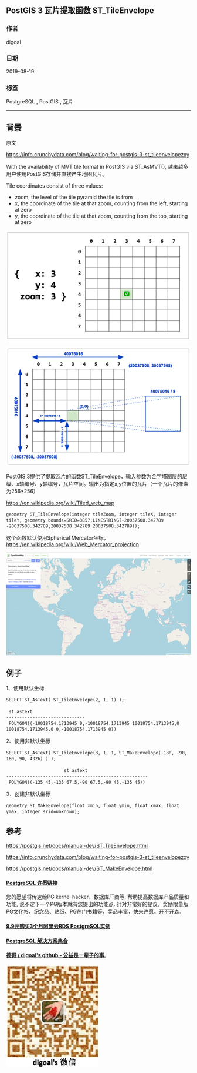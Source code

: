 ## PostGIS 3 瓦片提取函数 ST_TileEnvelope   
                                
### 作者                                
digoal                                
                                
### 日期                                
2019-08-19                               
                                
### 标签                                
PostgreSQL , PostGIS , 瓦片    
                                
----                                
                                
## 背景    
原文  
  
https://info.crunchydata.com/blog/waiting-for-postgis-3-st_tileenvelopezxy  
  
With the availability of MVT tile format in PostGIS via ST_AsMVT(), 越来越多用户使用PostGIS存储并直接产生地图瓦片。  
  
Tile coordinates consist of three values:  
  
- zoom, the level of the tile pyramid the tile is from  
- x, the coordinate of the tile at that zoom, counting from the left, starting at zero  
- y, the coordinate of the tile at that zoom, counting from the top, starting at zero  
  
![pic](20190819_02_pic_001.png)  
  
  
![pic](20190819_02_pic_002.png)  
  
PostGIS 3提供了提取瓦片的函数ST_TileEnvelope，输入参数为金字塔图层的层级、x轴编号、y轴编号，瓦片空间。输出为指定x,y位置的瓦片（一个瓦片的像素为256\*256）  
  
https://en.wikipedia.org/wiki/Tiled_web_map  
  
```  
geometry ST_TileEnvelope(integer tileZoom, integer tileX, integer tileY, geometry bounds=SRID=3857;LINESTRING(-20037508.342789 -20037508.342789,20037508.342789 20037508.342789));  
```  
  
这个函数默认使用Spherical Mercator坐标，https://en.wikipedia.org/wiki/Web_Mercator_projection  
  
![pic](20190819_02_pic_003.png)  
  
## 例子  
1、使用默认坐标  
  
```  
SELECT ST_AsText( ST_TileEnvelope(2, 1, 1) );  
  
 st_astext  
------------------------------  
 POLYGON((-10018754.1713945 0,-10018754.1713945 10018754.1713945,0 10018754.1713945,0 0,-10018754.1713945 0))  
```  
  
2、使用非默认坐标  
  
```
SELECT ST_AsText( ST_TileEnvelope(3, 1, 1, ST_MakeEnvelope(-180, -90, 180, 90, 4326) ) );  
  
                      st_astext                         
------------------------------------------------------  
 POLYGON((-135 45,-135 67.5,-90 67.5,-90 45,-135 45))  
```  
  
3、创建非默认坐标  
  
```  
geometry ST_MakeEnvelope(float xmin, float ymin, float xmax, float ymax, integer srid=unknown);  
```  
  
    
## 参考  
https://postgis.net/docs/manual-dev/ST_TileEnvelope.html  
  
https://info.crunchydata.com/blog/waiting-for-postgis-3-st_tileenvelopezxy  
  
https://postgis.net/docs/manual-dev/ST_MakeEnvelope.html  
  
  
  
  
  
  
  
  
  
  
  
  
  
  
  
  
  
  
  
  
  
  
  
  
  
  
  
  
  
  
  
  
  
  
  
  
  
  
  
  
  
  
  
  
  
  
  
  
  
  
  
  
  
  
  
  
  
  
  
  
  
  
  
  
  
  
  
  
  
  
#### [PostgreSQL 许愿链接](https://github.com/digoal/blog/issues/76 "269ac3d1c492e938c0191101c7238216")
您的愿望将传达给PG kernel hacker、数据库厂商等, 帮助提高数据库产品质量和功能, 说不定下一个PG版本就有您提出的功能点. 针对非常好的提议，奖励限量版PG文化衫、纪念品、贴纸、PG热门书籍等，奖品丰富，快来许愿。[开不开森](https://github.com/digoal/blog/issues/76 "269ac3d1c492e938c0191101c7238216").  
  
  
#### [9.9元购买3个月阿里云RDS PostgreSQL实例](https://www.aliyun.com/database/postgresqlactivity "57258f76c37864c6e6d23383d05714ea")
  
  
#### [PostgreSQL 解决方案集合](https://yq.aliyun.com/topic/118 "40cff096e9ed7122c512b35d8561d9c8")
  
  
#### [德哥 / digoal's github - 公益是一辈子的事.](https://github.com/digoal/blog/blob/master/README.md "22709685feb7cab07d30f30387f0a9ae")
  
  
![digoal's wechat](../pic/digoal_weixin.jpg "f7ad92eeba24523fd47a6e1a0e691b59")
  
